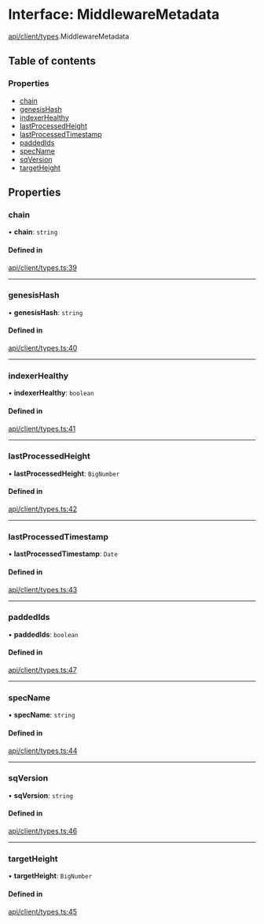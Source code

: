 # Interface: MiddlewareMetadata

[api/client/types](../wiki/api.client.types).MiddlewareMetadata

## Table of contents

### Properties

- [chain](../wiki/api.client.types.MiddlewareMetadata#chain)
- [genesisHash](../wiki/api.client.types.MiddlewareMetadata#genesishash)
- [indexerHealthy](../wiki/api.client.types.MiddlewareMetadata#indexerhealthy)
- [lastProcessedHeight](../wiki/api.client.types.MiddlewareMetadata#lastprocessedheight)
- [lastProcessedTimestamp](../wiki/api.client.types.MiddlewareMetadata#lastprocessedtimestamp)
- [paddedIds](../wiki/api.client.types.MiddlewareMetadata#paddedids)
- [specName](../wiki/api.client.types.MiddlewareMetadata#specname)
- [sqVersion](../wiki/api.client.types.MiddlewareMetadata#sqversion)
- [targetHeight](../wiki/api.client.types.MiddlewareMetadata#targetheight)

## Properties

### chain

• **chain**: `string`

#### Defined in

[api/client/types.ts:39](https://github.com/PolymeshAssociation/polymesh-sdk/blob/8a9e72221/src/api/client/types.ts#L39)

___

### genesisHash

• **genesisHash**: `string`

#### Defined in

[api/client/types.ts:40](https://github.com/PolymeshAssociation/polymesh-sdk/blob/8a9e72221/src/api/client/types.ts#L40)

___

### indexerHealthy

• **indexerHealthy**: `boolean`

#### Defined in

[api/client/types.ts:41](https://github.com/PolymeshAssociation/polymesh-sdk/blob/8a9e72221/src/api/client/types.ts#L41)

___

### lastProcessedHeight

• **lastProcessedHeight**: `BigNumber`

#### Defined in

[api/client/types.ts:42](https://github.com/PolymeshAssociation/polymesh-sdk/blob/8a9e72221/src/api/client/types.ts#L42)

___

### lastProcessedTimestamp

• **lastProcessedTimestamp**: `Date`

#### Defined in

[api/client/types.ts:43](https://github.com/PolymeshAssociation/polymesh-sdk/blob/8a9e72221/src/api/client/types.ts#L43)

___

### paddedIds

• **paddedIds**: `boolean`

#### Defined in

[api/client/types.ts:47](https://github.com/PolymeshAssociation/polymesh-sdk/blob/8a9e72221/src/api/client/types.ts#L47)

___

### specName

• **specName**: `string`

#### Defined in

[api/client/types.ts:44](https://github.com/PolymeshAssociation/polymesh-sdk/blob/8a9e72221/src/api/client/types.ts#L44)

___

### sqVersion

• **sqVersion**: `string`

#### Defined in

[api/client/types.ts:46](https://github.com/PolymeshAssociation/polymesh-sdk/blob/8a9e72221/src/api/client/types.ts#L46)

___

### targetHeight

• **targetHeight**: `BigNumber`

#### Defined in

[api/client/types.ts:45](https://github.com/PolymeshAssociation/polymesh-sdk/blob/8a9e72221/src/api/client/types.ts#L45)
